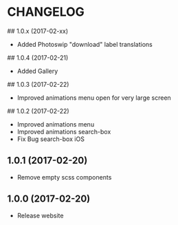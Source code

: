 CHANGELOG
=========

## 1.0.x (2017-02-xx)
 - Added Photoswip "download" label translations

## 1.0.4 (2017-02-21)
 - Added Gallery
 
## 1.0.3 (2017-02-22)
 - Improved animations menu open for very large screen

## 1.0.2 (2017-02-22)
 - Improved animations menu
 - Improved animations search-box
 - Fix Bug search-box iOS

## 1.0.1 (2017-02-20)
 - Remove empty scss components

## 1.0.0 (2017-02-20)
 - Release website
